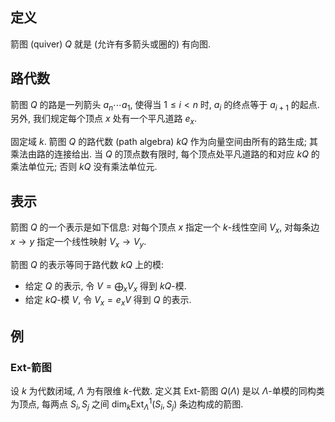 
## 定义

箭图 (quiver) $Q$ 就是 (允许有多箭头或圈的) 有向图.

## 路代数

箭图 $Q$ 的路是一列箭头 $a_n\cdots a_1$, 使得当 $1\leq i <n$ 时, $a_i$ 的终点等于 $a_{i+1}$ 的起点. 另外, 我们规定每个顶点 $x$ 处有一个平凡道路 $e_x$.

固定域 $k$. 箭图 $Q$ 的路代数 (path algebra) $kQ$ 作为向量空间由所有的路生成; 其乘法由路的连接给出. 当 $Q$ 的顶点数有限时, 每个顶点处平凡道路的和对应 $kQ$ 的乘法单位元; 否则 $kQ$ 没有乘法单位元.

## 表示

箭图 $Q$ 的一个表示是如下信息: 对每个顶点 $x$ 指定一个 $k$-线性空间 $V_x$, 对每条边 $x\to y$ 指定一个线性映射 $V_x\to V_y$.

箭图 $Q$ 的表示等同于路代数 $kQ$ 上的模:

- 给定 $Q$ 的表示, 令 $V=\bigoplus_x V_x$ 得到 $kQ$-模.
- 给定 $kQ$-模 $V$, 令 $V_x=e_x V$ 得到 $Q$ 的表示.

## 例

### Ext-箭图

设 $k$ 为代数闭域, $\Lambda$ 为有限维 $k$-代数. 定义其 Ext-箭图 $Q(\Lambda)$ 是以 $\Lambda$-单模的同构类为顶点, 每两点 $S_i,S_j$ 之间 $\dim_k\operatorname{Ext}_{\Lambda}^1 (S_i,S_j)$ 条边构成的箭图.